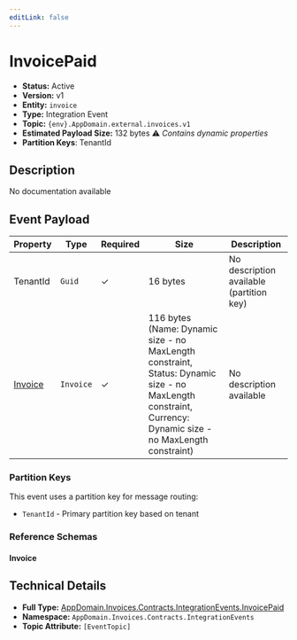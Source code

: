 ```yaml
---
editLink: false
---
```


# InvoicePaid

-   **Status:** Active
-   **Version:** v1
-   **Entity:** `invoice`
-   **Type:** Integration Event
-   **Topic:** `{env}.AppDomain.external.invoices.v1`
-   **Estimated Payload Size:** 132 bytes ⚠️ _Contains dynamic properties_
-   **Partition Keys**: TenantId

## Description

No documentation available

## Event Payload

| Property                                                            | Type      | Required | Size                                                                                                                                                       | Description                              |
| ------------------------------------------------------------------- | --------- | -------- | ---------------------------------------------------------------------------------------------------------------------------------------------------------- | ---------------------------------------- |
| TenantId                                                            | `Guid`    | ✓        | 16 bytes                                                                                                                                                   | No description available (partition key) |
| [Invoice](./schemas/AppDomain.Invoices.Contracts.Models.Invoice.md) | `Invoice` | ✓        | 116 bytes (Name: Dynamic size - no MaxLength constraint, Status: Dynamic size - no MaxLength constraint, Currency: Dynamic size - no MaxLength constraint) | No description available                 |

### Partition Keys

This event uses a partition key for message routing:

-   `TenantId` - Primary partition key based on tenant

### Reference Schemas

#### Invoice

<!--@include: ./schemas/AppDomain.Invoices.Contracts.Models.Invoice.md#schema-->

## Technical Details

-   **Full Type:** [AppDomain.Invoices.Contracts.IntegrationEvents.InvoicePaid](https://[github.url.from.config.com]/AppDomain/Invoices/Contracts/IntegrationEvents/InvoicePaid.cs)
-   **Namespace:** `AppDomain.Invoices.Contracts.IntegrationEvents`
-   **Topic Attribute:** `[EventTopic]`
